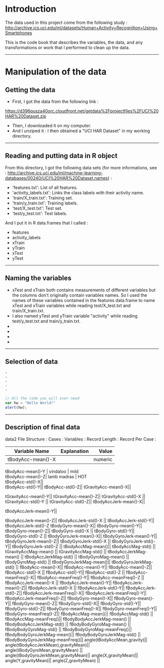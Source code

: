 # Introduction

The data used in this project come from the following study :
http://archive.ics.uci.edu/ml/datasets/Human+Activity+Recognition+Using+Smartphones

This is the code book that describes the variables, the data, and any transformations or work that I performed to clean up the data.

-----------------------------------------------------------

# Manipulation of the data

## Getting the data

* First, I got the data from the following link :

https://d396qusza40orc.cloudfront.net/getdata%2Fprojectfiles%2FUCI%20HAR%20Dataset.zip

* Then, I downloaded it on my computer.
* And I unziped it : I then obtained a "UCI HAR Dataset" in my working directory.

-----------------------------------------------------------

## Reading and putting data in R object

From this directory, I got the following data sets (for more informations, see : http://archive.ics.uci.edu/ml/machine-learning-databases/00240/UCI%20HAR%20Dataset.names) :
* 'features.txt': List of all features.
* 'activity_labels.txt': Links the class labels with their activity name.
* 'train/X_train.txt': Training set.
* 'train/y_train.txt': Training labels.
* 'test/X_test.txt': Test set.
* 'test/y_test.txt': Test labels.

And I put it in R data.frames that I called :
* features 
* activity_labels 
* xTrain
* yTrain
* xTest
* yTest 

-----------------------------------------------------------

## Naming the **variables**

* xTest and xTrain both contains measurements of different variables but the columns don't originally contain variables names. So I used the names of these variables contained in the
features data.frame to name xTest and xTrain variables while reading test/X_test.txt and train/X_train.txt.
* I also named yTest and yTrain variable "activity" while reading test/y_test.txt and train/y_train.txt.
*
*
*
*

-----------------------------------------------------------

## Selection of data
    -
    -
    -
    -
    -

```javascript
// All the code you will ever need
var hw = "Hello World!"
alert(hw);
```
-----------------------------------------------------------

## Description of final data

data2
File Structure :
Cases :
Variables :
Record Length :
Record Per Case : 

Variable Name | Explanation     | Value 
------- | ---------------- | ----------:
tBodyAcc-mean()-X|  | numeric
tBodyAcc-mean()-Y
| vindaloo        | mild       
tBodyAcc-mean()-Z| lamb madras | HOT  
tBodyAcc-std()-X||    
tBodyAcc-std()-Y||
tBodyAcc-std()-Z||
tGravityAcc-mean()-X||

tGravityAcc-mean()-Y||
tGravityAcc-mean()-Z||
tGravityAcc-std()-X
||
tGravityAcc-std()-Y
||
tGravityAcc-std()-Z||
tBodyAccJerk-mean()-X||

tBodyAccJerk-mean()-Y||

tBodyAccJerk-mean()-Z||
tBodyAccJerk-std()-X
||
tBodyAccJerk-std()-Y||
tBodyAccJerk-std()-Z
tBodyGyro-mean()-X||
tBodyGyro-mean()-Y||
tBodyGyro-mean()-Z||
tBodyGyro-std()-X
||
tBodyGyro-std()-Y||
tBodyGyro-std()-Z
||
tBodyGyroJerk-mean()-X||
tBodyGyroJerk-mean()-Y||
tBodyGyroJerk-mean()-Z||
tBodyGyroJerk-std()-X
||
tBodyGyroJerk-std()-Y||
tBodyGyroJerk-std()-Z
||
tBodyAccMag-mean()||
tBodyAccMag-std()
||
tGravityAccMag-mean()
||
tGravityAccMag-std()
||
tBodyAccJerkMag-mean()
||
tBodyAccJerkMag-std()
||
tBodyGyroMag-mean()
||
tBodyGyroMag-std()
||
tBodyGyroJerkMag-mean()||
tBodyGyroJerkMag-std()
||
fBodyAcc-mean()-X||
fBodyAcc-mean()-Y||
fBodyAcc-mean()-Z||
fBodyAcc-std()-X
||
fBodyAcc-std()-Y||
fBodyAcc-std()-Z
||
fBodyAcc-meanFreq()-X||
fBodyAcc-meanFreq()-Y||
fBodyAcc-meanFreq()-Z
||
fBodyAccJerk-mean()-X
||
fBodyAccJerk-mean()-Y||
fBodyAccJerk-mean()-Z||
fBodyAccJerk-std()-X
||
fBodyAccJerk-std()-Y||
fBodyAccJerk-std()-Z||
fBodyAccJerk-meanFreq()-X||
fBodyAccJerk-meanFreq()-Y||
fBodyAccJerk-meanFreq()-Z||
fBodyGyro-mean()-X||
fBodyGyro-mean()-Y||
fBodyGyro-mean()-Z||
fBodyGyro-std()-X||
fBodyGyro-std()-Y||
fBodyGyro-std()-Z||
fBodyGyro-meanFreq()-X||
fBodyGyro-meanFreq()-Y||
fBodyGyro-meanFreq()-Z||
fBodyAccMag-mean()||
fBodyAccMag-std()
||
fBodyAccMag-meanFreq()||
fBodyBodyAccJerkMag-mean()
||
fBodyBodyAccJerkMag-std()
||
fBodyBodyGyroMag-mean()
||
fBodyBodyGyroMag-std()
||
fBodyBodyGyroMag-meanFreq()||
fBodyBodyGyroJerkMag-mean()||
fBodyBodyGyroJerkMag-std()
||
fBodyBodyGyroJerkMag-meanFreq()||
angle(tBodyAccMean,gravity)||
angle(tBodyAccJerkMean),gravityMean)||
angle(tBodyGyroMean,gravityMean)
||
angle(tBodyGyroJerkMean,gravityMean)||
angle(X,gravityMean)||
angle(Y,gravityMean)||
angle(Z,gravityMean)
||
